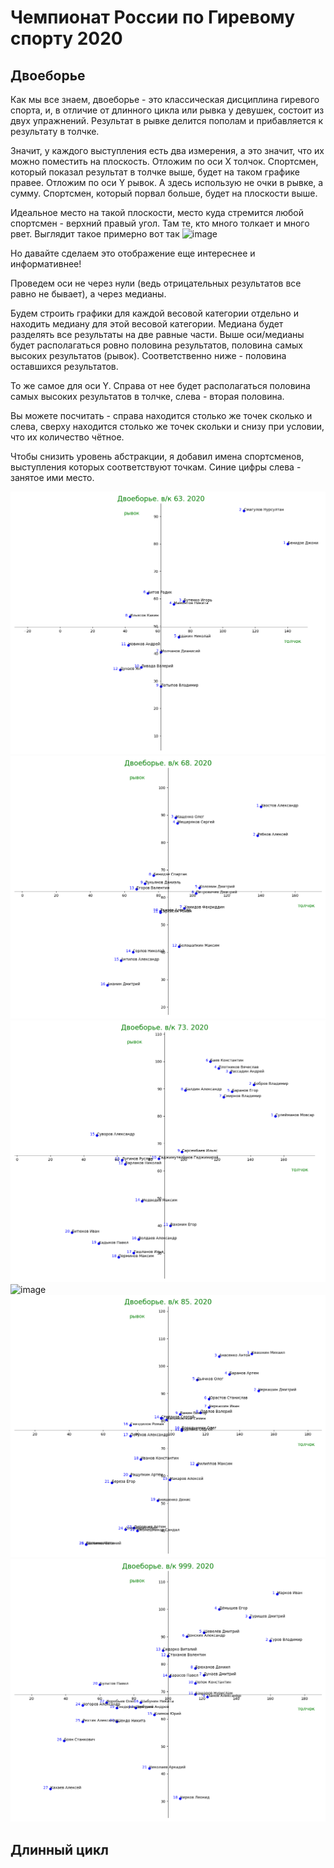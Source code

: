 # Чемпионат России по Гиревому спорту 2020

## Двоеборье
Как мы все знаем, двоеборье - это классическая дисциплина гиревого спорта, и, в отличие от длинного цикла или рывка у девушек, состоит из двух упражнений. Результат в рывке делится пополам и прибавляется к результату в толчке. 

Значит, у каждого выступления есть два измерения, а это значит, что их можно поместить на плоскость. 
Отложим по оси X толчок. Спортсмен, который показал результат в толчке выше, будет на таком графике правее. 
Отложим по оси Y рывок. А здесь использую не очки в рывке, а сумму. Спортсмен, который порвал больше, будет на плоскости выше. 

Идеальное место на такой плоскости, место куда стремится любой спортсмен - верхний правый угол. Там те, кто много толкает и много рвет. 
Выглядит такое примерно вот так
![image]()

Но давайте сделаем это отображение еще интереснее и информативнее!

Проведем оси не через нули (ведь отрицательных результатов все равно не бывает), а через медианы.

Будем строить графики для каждой весовой категории отдельно и находить медиану для этой весовой категории. Медиана будет разделять все результаты на две равные части. Выше оси/медианы будет располагаться ровно половина результатов, половина самых высоких результатов (рывок). Соответственно ниже - половина оставшихся результатов. 

То же самое для оси Y. Справа от нее будет располагаться половина самых высоких результатов в толчке, слева - вторая половина. 

Вы можете посчитать - справа находится столько же точек сколько и слева, сверху находится столько же точек скольки и снизу при условии, что их количество чётное. 

Чтобы снизить уровень абстракции, я добавил имена спортсменов, выступления которых соответствуют точкам. Синие цифры слева - занятое ими место. 

![image](../images/snatch_jerck_scatter63_CR_2020.png)
![image](../images/snatch_jerck_scatter68_CR_2020.png)
![image](../images/snatch_jerck_scatter73_CR_2020.png)
![image](../images/snatch_jerck_scatter78_CR_2020.png)
![image](../images/snatch_jerck_scatter85_CR_2020.png)
![image](../images/snatch_jerck_scatter85+_CR_2020.png)

## Длинный цикл




